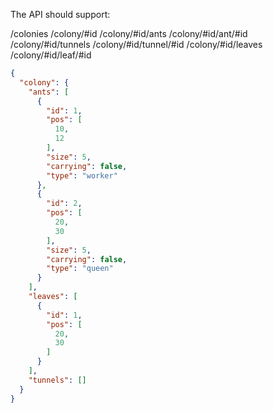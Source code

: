The API should support:

/colonies
/colony/#id
/colony/#id/ants
/colony/#id/ant/#id
/colony/#id/tunnels
/colony/#id/tunnel/#id
/colony/#id/leaves
/colony/#id/leaf/#id

```json
{
  "colony": {
    "ants": [
      {
        "id": 1,
        "pos": [
          10,
          12
        ],
        "size": 5,
        "carrying": false,
        "type": "worker"
      },
      {
        "id": 2,
        "pos": [
          20,
          30
        ],
        "size": 5,
        "carrying": false,
        "type": "queen"
      }
    ],
    "leaves": [
      {
        "id": 1,
        "pos": [
          20,
          30
        ]
      }
    ],
    "tunnels": []
  }
}
```
